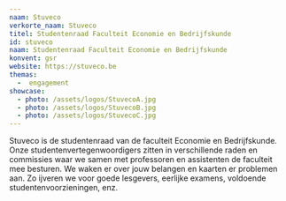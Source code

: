 ```yaml
---
naam: Stuveco
verkorte_naam: Stuveco
titel: Studentenraad Faculteit Economie en Bedrijfskunde
id: stuveco
naam: Studentenraad Faculteit Economie en Bedrijfskunde
konvent: gsr
website: https://stuveco.be
themas:
  -  engagement
showcase:
  - photo: /assets/logos/StuvecoA.jpg
  - photo: /assets/logos/StuvecoB.jpg
  - photo: /assets/logos/StuvecoC.jpg
---
```


Stuveco is de studentenraad van de faculteit Economie en Bedrijfskunde. Onze studentenvertegenwoordigers zitten in verschillende raden en commissies waar we samen met professoren en assistenten de faculteit mee besturen. We waken er over jouw belangen en kaarten er problemen aan. Zo ijveren we voor goede lesgevers, eerlijke examens, voldoende studentenvoorzieningen, enz.

